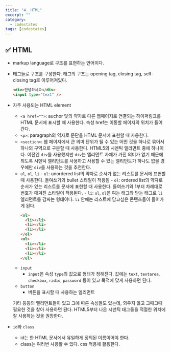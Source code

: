 ```yaml
---
title: "4. HTML"
excerpt: ""
category:
  - codestates
tags: [codestates]
---
```


## ✅ HTML

- markup language로 구조를 표현하는 언어이다.
- 태그들로 구조를 구성한다. 태그의 구조는 opening tag, closing tag, self-closing tag로 이루어져있다.

  ```html
  <div>안녕하세요</div>
  <input type="text" />
  ```

- 자주 사용되는 HTML element

  - `<a href="">`: auchor 닻의 약자로 다른 웹페이지로 연결되는 하이퍼링크를 HTML 문서에 표시할 때 사용한다. 속성 href는 이동할 페이지의 위치가 들어간다.
  - `<p>`: paragraph의 약자로 문단을 HTML 문서에 표현할 때 사용한다.
  - `<section>`: 웹 페이지에서 큰 의미 단위가 될 수 있는 어떤 것을 하나로 묶어서 하나의 구역으로 구분할 때 사용한다. HTML5의 시멘틱 엘리먼트 중에 하나이다. 이전엔 `div`를 사용했지만 `div`는 엘리먼트 자체가 가진 의미가 없기 때문에 되도록 시멘틱 엘리먼트를 사용하고 사용할 수 있는 엘리먼트가 하나도 없을 경우에만 `div`를 사용하는 것을 추천한다.
  - `ul`, `ol`, `li` - `ul`: unordered list의 약자로 순서가 없는 리스트를 문서에 표현할 때 사용한다. 들여쓰기와 bullet 스타일이 적용됨 - `ol`: ordered list의 약자로 순서가 있는 리스트를 문서에 표현할 때 사용한다. 들여쓰기와 1부터 차례대로 번호가 매겨진 스타일이 적용된다. - `li`: `ul`, `ol`은 여는 태그와 닫는 태그로 `li` 엘리먼트를 감싸는 형태이다. `li` 안에는 리스트에 담고싶은 콘텐츠들이 들어가게 된다.
    ```html
    <ol>
      <li></li>
      <li></li>
      <li></li>
    </ol>
    <ul>
      <li></li>
      <li></li>
      <li></li>
    </ul>
    ```
  - `input`
    - `input`은 속성 `type`의 값으로 형태가 정해진다. 값에는 `text`, `textarea`, `checkbox`, `radio`, `password` 등이 있고 목적에 맞게 사용하면 된다.
  - `button`
    - 버튼을 표시할 때 사용하는 엘리먼트

  기타 등등의 엘리먼트들이 있고 그에 따른 속성들도 있는데, 외우지 않고 그때그때 필요한 것을 찾아 사용하면 된다. HTML5부터 나온 시맨틱 태그들을 적절한 위치에 잘 사용하는 것을 권장한다.

- `id`와 `class`
  - id는 한 HTML 문서에서 유일하게 정의된 이름이어야 한다.
  - class는 여러번 사용할 수 있다. css 적용에 활용한다.
